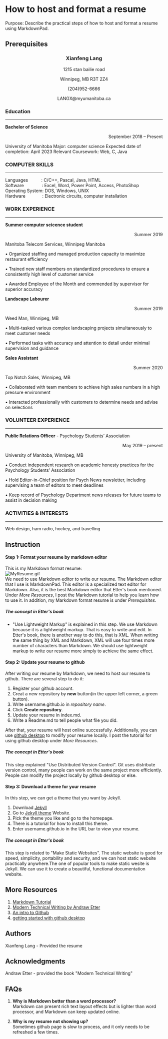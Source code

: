 # How to host and format a resume  
Purpose: Describe the practical steps of how to host and format a resume using MarkdownPad.  

## Prerequisites

### <div align='center'><b>Xianfeng Lang</b></div>
<p align = 'center'> 1215 stan bailie road </p>
<p align = 'center'> Winnipeg, MB R3T 2Z4 </p>
<p align = 'center'> (204)952-6666 </p>
<p align = 'center'> LANGX@myumanitoba.ca </p>

### Education
---
**Bachelor of Science**
<p align = "right" > September 2018 – Present </p>
University of Manitoba  
Major: computer science  
Expected date of completion: April 2023  
Relevant Coursework: Web, C, Java  

### COMPUTER SKILLS
---
Languages&emsp;&emsp;&emsp;: C/C++, Pascal, Java, HTML  
Software&emsp;&emsp;&emsp;&nbsp;&nbsp;&nbsp;&nbsp;: Excel, Word, Power Point, Access, PhotoShop  
Operating System:  DOS, Windows, UNIX  
Hardware&emsp;&emsp;&emsp;&nbsp;&nbsp;&nbsp;: Electronic circuits, computer installation  

### WORK EXPERIENCE
---
**Summer computer scicence student**
<p align = "right" > Summer 2019 </p>

Manitoba Telecom Services, Winnipeg Manitoba  

• Organized staffing and managed production capacity to maximize restaurant efficiency  

• Trained new staff members on standardized procedures to ensure a consistently high level of customer service  

• Awarded Employee of the Month and commended by supervisor for superior accuracy  

**Landscape Labourer**
<p align = "right" >Summer 2019 </p>

Weed Man, Winnipeg, MB  

• Multi-tasked various complex landscaping projects simultaneously to meet customer needs  

• Performed tasks with accuracy and attention to detail under minimal supervision and guidance  

**Sales Assistant**  
<p align = "right" > Summer 2020 </p>

Top Notch Sales, Winnipeg, MB   

• Collaborated with team members to achieve high sales numbers in a high pressure environment  

• Interacted professionally with customers to determine needs and advise on selections  


### VOLUNTEER EXPERIENCE
---
**Public Relations Officer** - Psychology Students’ Association    
<p align = "right"> May 2019 – present </p>

University of Manitoba, Winnipeg, MB   

• Conduct independent research on academic honesty practices for the Psychology Students’ Association   

• Hold Editor-in-Chief position for Psych News newsletter, including supervising a team of editors to meet deadlines   

• Keep record of Psychology Department news releases for future teams to assist in decision making   

### ACTIVITIES & INTERESTS
---
Web design, ham radio, hockey, and travelling  

## Instruction  

#### Step 1: Format your resume by markdown editor  
This is my Markdown format resume:  
![MyResume.gif](https://s2.loli.net/2022/03/22/5MEJVfWYNOpUjwr.gif)  
We need to use Markdown editor to write our resume. The Markdown editor that I use is MarkdownPad. This editor is a specialized text editor for Markdown. Also, it is the best Markdown editor that Etter's book mentioned. Under *More Resources*, I post the Markdown tutorial to help you learn how to use it. In addition, my Markdown format resume is under *Prerequisites*.  

##### The concept in Etter's book  
* "Use Lightweight Markup" is explained in this step. We use Markdown because it is a lightweight markup. That is easy to write and edit. In Etter's book, there is another way to do this, that is XML. When writing the same thing by XML and Markdown, XML will use four times more number of characters than Markdown. We should use lightweight markup to write our resume more simply to achieve the same effect.
#### Step 2: Update your resume to github  
After writing our resume by Markdown, we need to host our resume to github. There are several step to do it:  
1. Register your github account.  
2. Creat a new repository by **new** button(in the upper left corner, a green button).  
3. Write username.github.io in *repository name*.  
4. Click **Create repository**.  
5. Update your resume in index.md.  
6. Write a Readme.md to tell people what file you did.

After that, your resume will host online successfully. Additionally, you can use [github desktop](https://desktop.github.com/) to modify your resume locally. I post the tutorial for using github desktop under *More Resources*.  

##### The concept in Etter's book  
This step explained "Use Distributed Version Control". Git uses distribute version control, many people can work on the same project more efficiently. People can modify the project locally by github desktop or else.   

#### Step 3: Download a theme for your resume   
In this step, we can get a theme that you want by Jekyll.  
1. Download [Jekyll](https://jekyllrb.com/)  
2. Go to [Jekyll theme](http://jekyllthemes.org/) Website.  
3. Pick the theme you like and go to the homepage.  
4. There is a tutorial for how to install this theme.  
5. Enter username.github.io in the URL bar to view your resume.  

##### The concept in Etter's book  
This step is related to "Make Static Websites". The static website is good for speed, simplicity, portability and security, and we can host static website practically anywhere.The one of popular tools to make static wesite is Jekyll. We can use it to create a beautiful, functional documentation website. 

## More Resources
1. [Markdown Tutorial](https://www.markdownguide.org/basic-syntax/) 
2. [Modern Technical Writing by Andraw Etter](https://www.amazon.ca/Modern-Technical-Writing-Introduction-Documentation-ebook/dp/B01A2QL9SS)  
3. [An intro to Github](https://product.hubspot.com/blog/git-and-github-tutorial-for-beginners)  
4. [getting started with github desktop](https://docs.github.com/en/desktop/installing-and-configuring-github-desktop/overview/getting-started-with-github-desktop)  

## Authors 
Xianfeng Lang - Provided the resume   

## Acknowledgments
Andraw Etter - provided the book "Modern Technical Writing"  

## FAQs
1. **Why is Markdown better than a word processor?**  
Markdown can present rich text layout effects but is lighter than word processor, and Markdown can keep updated online.  
  
2. **Why is my resume not showing up?**  
Sometimes github page is slow to process, and it only needs to be refreshed a few times.  
